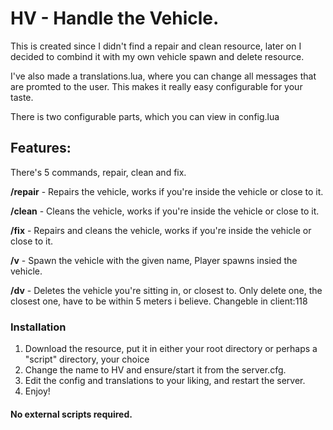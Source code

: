 # HV - Handle the Vehicle.

This is created since I didn't find a repair and clean resource, later on I decided to combind it with my own vehicle spawn and delete resource.

I've also made a translations.lua, where you can change all messages that are promted to the user. This makes it really easy configurable for your taste.

There is two configurable parts, which you can view in config.lua

## Features:

There's 5 commands, repair, clean and fix.

**/repair** - Repairs the vehicle, works if you're inside the vehicle or close to it.

**/clean** - Cleans the vehicle, works if you're inside the vehicle or close to it.

**/fix** - Repairs and cleans the vehicle, works if you're inside the vehicle or close to it.

**/v** - Spawn the vehicle with the given name, Player spawns insied the vehicle.

**/dv** - Deletes the vehicle you're sitting in, or closest to. Only delete one, the closest one, have to be within 5 meters i believe. Changeble in client:118

### Installation

1. Download the resource, put it in either your root directory or perhaps a "script" directory, your choice
2. Change the name to HV and ensure/start it from the server.cfg.
3. Edit the config and translations to your liking, and restart the server.
4. Enjoy!

#### No external scripts required.
